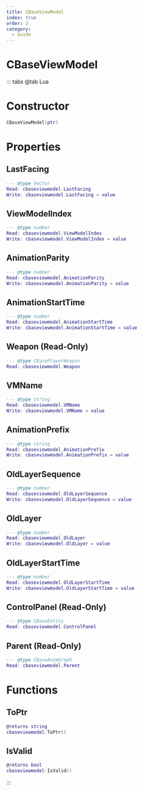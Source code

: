 ```yaml
---
title: CBaseViewModel
index: true
order: 2
category:
  - Guide
---
```


# CBaseViewModel

::: tabs
@tab Lua
# Constructor
```lua
CBaseViewModel(ptr)
```
# Properties
## LastFacing 
```lua
--- @type Vector
Read: cbaseviewmodel.LastFacing
Write: cbaseviewmodel.LastFacing = value
```
## ViewModelIndex 
```lua
--- @type number
Read: cbaseviewmodel.ViewModelIndex
Write: cbaseviewmodel.ViewModelIndex = value
```
## AnimationParity 
```lua
--- @type number
Read: cbaseviewmodel.AnimationParity
Write: cbaseviewmodel.AnimationParity = value
```
## AnimationStartTime 
```lua
--- @type number
Read: cbaseviewmodel.AnimationStartTime
Write: cbaseviewmodel.AnimationStartTime = value
```
## Weapon (Read-Only)
```lua
--- @type CBasePlayerWeapon
Read: cbaseviewmodel.Weapon
```
## VMName 
```lua
--- @type string
Read: cbaseviewmodel.VMName
Write: cbaseviewmodel.VMName = value
```
## AnimationPrefix 
```lua
--- @type string
Read: cbaseviewmodel.AnimationPrefix
Write: cbaseviewmodel.AnimationPrefix = value
```
## OldLayerSequence 
```lua
--- @type number
Read: cbaseviewmodel.OldLayerSequence
Write: cbaseviewmodel.OldLayerSequence = value
```
## OldLayer 
```lua
--- @type number
Read: cbaseviewmodel.OldLayer
Write: cbaseviewmodel.OldLayer = value
```
## OldLayerStartTime 
```lua
--- @type number
Read: cbaseviewmodel.OldLayerStartTime
Write: cbaseviewmodel.OldLayerStartTime = value
```
## ControlPanel (Read-Only)
```lua
--- @type CBaseEntity
Read: cbaseviewmodel.ControlPanel
```
## Parent (Read-Only)
```lua
--- @type CBaseAnimGraph
Read: cbaseviewmodel.Parent
```
# Functions
## ToPtr
```lua
@returns string
cbaseviewmodel:ToPtr()
```
## IsValid
```lua
@returns bool
cbaseviewmodel:IsValid()
```

:::